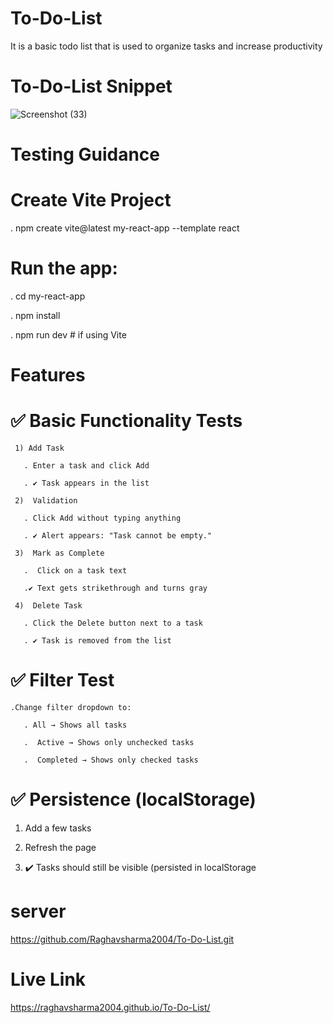 # To-Do-List
It is a basic todo list that is used to organize tasks and increase productivity
# To-Do-List Snippet
![Screenshot (33)](https://github.com/user-attachments/assets/59cc03b0-1d37-42a4-9bb9-d036401145b9)
# Testing Guidance
  # Create Vite Project
   . npm create vite@latest my-react-app --template react
   
  # Run the app:
   . cd my-react-app
   
   . npm install
   
   . npm run dev    # if using Vite
# Features
# ✅ Basic Functionality Tests
     1) Add Task

       . Enter a task and click Add

       . ✔️ Task appears in the list

     2)  Validation

       . Click Add without typing anything

       . ✔️ Alert appears: "Task cannot be empty."

     3)  Mark as Complete

       .  Click on a task text

       .✔️ Text gets strikethrough and turns gray

     4)  Delete Task

       . Click the Delete button next to a task

       . ✔️ Task is removed from the list

# ✅ Filter Test
    .Change filter dropdown to:

       . All → Shows all tasks

       .  Active → Shows only unchecked tasks

       .  Completed → Shows only checked tasks

# ✅ Persistence (localStorage)
   1) Add a few tasks

   2) Refresh the page

   3) ✔️ Tasks should still be visible (persisted in localStorage

# server
https://github.com/Raghavsharma2004/To-Do-List.git 
# Live Link
 https://raghavsharma2004.github.io/To-Do-List/

